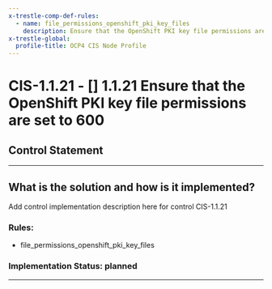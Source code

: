 ```yaml
---
x-trestle-comp-def-rules:
  - name: file_permissions_openshift_pki_key_files
    description: Ensure that the OpenShift PKI key file permissions are set to 600
x-trestle-global:
  profile-title: OCP4 CIS Node Profile
---
```


# CIS-1.1.21 - \[\] 1.1.21 Ensure that the OpenShift PKI key file permissions are set to 600

## Control Statement

______________________________________________________________________

## What is the solution and how is it implemented?

<!-- For implementation status enter one of: implemented, partial, planned, alternative, not-applicable -->

<!-- Note that the list of rules under ### Rules: is read-only and changes will not be captured after assembly to JSON -->

Add control implementation description here for control CIS-1.1.21

### Rules:

  - file_permissions_openshift_pki_key_files

### Implementation Status: planned

______________________________________________________________________
